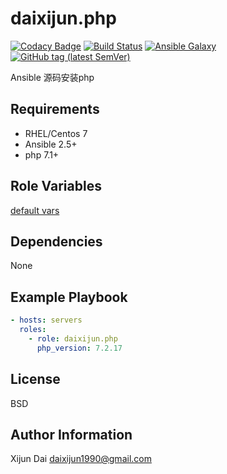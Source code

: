 daixijun.php
=========

[![Codacy Badge](https://api.codacy.com/project/badge/Grade/aa8233b02123488a88257f76908967f4)](https://app.codacy.com/app/daixijun/ansible-role-php?utm_source=github.com&utm_medium=referral&utm_content=daixijun/ansible-role-php&utm_campaign=Badge_Grade_Settings)
[![Build Status](https://github.com/daixijun/ansible-role-php/workflows/ci/badge.svg)](https://github.com/daixijun/ansible-role-php/actions)
[![Ansible Galaxy](https://img.shields.io/badge/galaxy-daixijun.php-660198.svg?style=flat)](https://galaxy.ansible.com/daixijun/ansible-role-php/)
[![GitHub tag (latest SemVer)](https://img.shields.io/github/v/tag/daixijun/ansible-role-php?sort=semver)](https://github.com/daixijun/ansible-role-php/tags)

Ansible 源码安装php

Requirements
------------

* RHEL/Centos 7
* Ansible 2.5+
* php 7.1+

Role Variables
--------------

[default vars](defaults/main.yml)

Dependencies
------------

None

Example Playbook
----------------

```yaml
- hosts: servers
  roles:
    - role: daixijun.php
      php_version: 7.2.17
```

License
-------

BSD

Author Information
------------------

Xijun Dai <daixijun1990@gmail.com>
